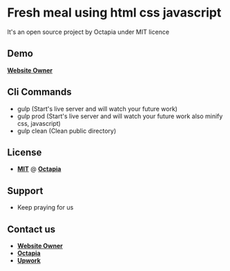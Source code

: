 # Fresh meal using html css javascript 

It's an open source project by Octapia under MIT licence

## Demo
   
   **[Website Owner](https://mistersakil.github.io/fresh-meal-using-html-css-javascript-/)**

## Cli Commands

- gulp (Start's live server and will watch your future work)
- gulp prod (Start's live server and will watch your future work also minify css, javascript)
- gulp clean (Clean public directory)

## License

- **[MIT](http://en.wikipedia.org/wiki/MIT_License)** @ **[Octapia](https://www.facebook.com/octapia.com.bd)**

## Support

- Keep praying for us

## Contact us

- **[Website Owner](https://www.facebook.com/groups/websiteowner)**
- **[Octapia](https://www.facebook.com/octapia.com.bd)**
- **[Upwork](https://www.upwork.com/o/companies/~011335ddde8074293a/)**
